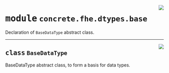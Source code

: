 <!-- markdownlint-disable -->

<a href="../../tempdirectoryforapidocs/.venvtrash/lib/python3.10/site-packages/concrete/fhe/dtypes/base.py#L0"><img align="right" style="float:right;" src="https://img.shields.io/badge/-source-cccccc?style=flat-square"></a>

# <kbd>module</kbd> `concrete.fhe.dtypes.base`
Declaration of `BaseDataType` abstract class. 



---

<a href="../../tempdirectoryforapidocs/.venvtrash/lib/python3.10/site-packages/concrete/fhe/dtypes/base.py#L8"><img align="right" style="float:right;" src="https://img.shields.io/badge/-source-cccccc?style=flat-square"></a>

## <kbd>class</kbd> `BaseDataType`
BaseDataType abstract class, to form a basis for data types. 





